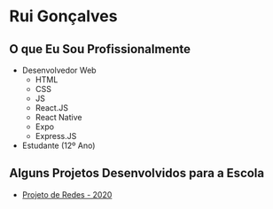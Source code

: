 # Rui Gonçalves

## O que Eu Sou Profissionalmente
* Desenvolvedor Web
  * HTML
  * CSS
  * JS
  * React.JS
  * React Native
  * Expo
  * Express.JS
* Estudante (12º Ano)

## Alguns Projetos Desenvolvidos para a Escola
* [Projeto de Redes - 2020](https://ruippgoncalves.github.io/ruippgoncalves/escola2020recProj)
